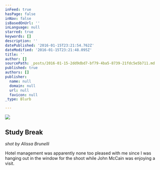 ```yaml
---
inFeed: true
hasPage: false
inNav: false
isBasedOnUrl: ''
inLanguage: null
starred: true
keywords: []
description: ''
datePublished: '2016-01-15T23:21:54.762Z'
dateModified: '2016-01-15T23:21:48.095Z'
title: ''
author: []
sourcePath: _posts/2016-01-15-2dd9dbd7-bf79-4ba5-8739-21fdc5e5b711.md
published: true
authors: []
publisher:
  name: null
  domain: null
  url: null
  favicon: null
_type: Blurb

---
```

![](https://s3-us-west-2.amazonaws.com/the-grid-img/p/c0feb4317b559e7762b0a3ba7f8fd142cd35a2d7.jpg)

## Study Break

_shot by Alissa Brunelli_

Hotel management was apparently none too pleased with me since I was hanging out in the window for the shoot while John McCain was enjoying a visit.